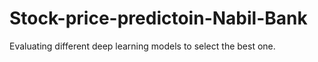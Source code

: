 # Stock-price-predictoin-Nabil-Bank

Evaluating different deep learning models to select the best one.
